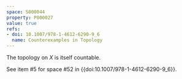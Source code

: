 ```yaml
---
space: S000044
property: P000027
value: true
refs:
- doi: 10.1007/978-1-4612-6290-9_6
  name: Counterexamples in Topology
---
```


The topology on $X$ is itself countable.

See item #5 for space #52 in {{doi:10.1007/978-1-4612-6290-9_6}}.
